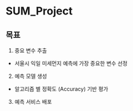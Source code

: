 # SUM_Project

## 목표
1. 중요 변수 추출
- 서울시 익일 미세먼지 예측에 가장 중요한 변수 선정
2. 예측 모델 생성 
- 알고리즘 별 정확도 (Accuracy) 기반 평가
3. 예측 서비스 배포
